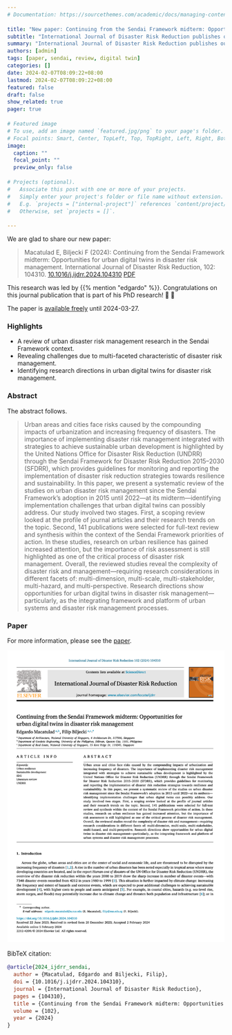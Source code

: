 ```yaml
---
# Documentation: https://sourcethemes.com/academic/docs/managing-content/

title: "New paper: Continuing from the Sendai Framework midterm: Opportunities for urban digital twins in disaster risk management"
subtitle: "International Journal of Disaster Risk Reduction publishes our new review paper on urban disaster risk management since the Sendai Framework’s adoption in 2015 until 2022."
summary: "International Journal of Disaster Risk Reduction publishes our new review paper on urban disaster risk management since the Sendai Framework’s adoption in 2015 until 2022."
authors: [admin]
tags: [paper, sendai, review, digital twin]
categories: []
date: 2024-02-07T08:09:22+08:00
lastmod: 2024-02-07T08:09:22+08:00
featured: false
draft: false
show_related: true
pager: true

# Featured image
# To use, add an image named `featured.jpg/png` to your page's folder.
# Focal points: Smart, Center, TopLeft, Top, TopRight, Left, Right, BottomLeft, Bottom, BottomRight.
image:
  caption: ""
  focal_point: ""
  preview_only: false

# Projects (optional).
#   Associate this post with one or more of your projects.
#   Simply enter your project's folder or file name without extension.
#   E.g. `projects = ["internal-project"]` references `content/project/deep-learning/index.md`.
#   Otherwise, set `projects = []`.

---
```


We are glad to share our new paper:

> Macatulad E, Biljecki F (2024): Continuing from the Sendai Framework midterm: Opportunities for urban digital twins in disaster risk management. International Journal of Disaster Risk Reduction, 102: 104310. [<i class="ai ai-doi-square ai"></i> 10.1016/j.ijdrr.2024.104310](https://doi.org/10.1016/j.ijdrr.2024.104310) [<i class="far fa-file-pdf"></i> PDF](/publication/2024-ijdrr-sendai/2024-ijdrr-sendai.pdf)</i>

This research was led by {{% mention "edgardo" %}}.
Congratulations on this journal publication that is part of his PhD research! :raised_hands: :clap:

The paper is [available freely](https://authors.elsevier.com/a/1iYqH7t2zZHCdK) until 2024-03-27.

### Highlights

+ A review of urban disaster risk management research in the Sendai Framework context.
+ Revealing challenges due to multi-faceted characteristic of disaster risk management.
+ Identifying research directions in urban digital twins for disaster risk management.

### Abstract

The abstract follows.

> Urban areas and cities face risks caused by the compounding impacts of urbanization and increasing frequency of disasters. The importance of implementing disaster risk management integrated with strategies to achieve sustainable urban development is highlighted by the United Nations Office for Disaster Risk Reduction (UNDRR) through the Sendai Framework for Disaster Risk Reduction 2015–2030 (SFDRR), which provides guidelines for monitoring and reporting the implementation of disaster risk reduction strategies towards resilience and sustainability. In this paper, we present a systematic review of the studies on urban disaster risk management since the Sendai Framework’s adoption in 2015 until 2022—at its midterm—identifying implementation challenges that urban digital twins can possibly address. Our study involved two stages. First, a scoping review looked at the profile of journal articles and their research trends on the topic. Second, 141 publications were selected for full-text review and synthesis within the context of the Sendai Framework priorities of action. In these studies, research on urban resilience has gained increased attention, but the importance of risk assessment is still highlighted as one of the critical process of disaster risk management. Overall, the reviewed studies reveal the complexity of disaster risk and management—requiring research considerations in different facets of: multi-dimension, multi-scale, multi-stakeholder, multi-hazard, and multi-perspective. Research directions show opportunities for urban digital twins in disaster risk management—particularly, as the integrating framework and platform of urban systems and disaster risk management processes.

### Paper 

For more information, please see the [paper](/publication/2024-ijdrr-sendai/).

[![](page-one.png)](/publication/2024-ijdrr-sendai/)

BibTeX citation:
```bibtex
@article{2024_ijdrr_sendai,
  author = {Macatulad, Edgardo and Biljecki, Filip},
  doi = {10.1016/j.ijdrr.2024.104310},
  journal = {International Journal of Disaster Risk Reduction},
  pages = {104310},
  title = {Continuing from the Sendai Framework midterm: Opportunities for urban digital twins in disaster risk management},
  volume = {102},
  year = {2024}
}
```
